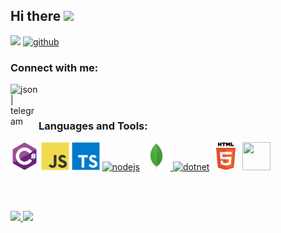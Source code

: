 <h2>Hi there <img src="https://media.giphy.com/media/hvRJCLFzcasrR4ia7z/giphy.gif" width="25px"></h2>

![](https://komarev.com/ghpvc/?username=litolax)
<a href="https://github.com/itgoyo">
        <img alt="github"
            src="https://img.shields.io/github/stars/litolax?affiliations=OWNER&color=%23ffe411&label=github%20stars&logo=github&logoColor=%23fffFF&style=flat" />
</a>

### Connect with me:

[<img align="left" alt="json | telegram" width="45px" src="https://upload.wikimedia.org/wikipedia/commons/thumb/e/ef/Telegram_X_2019_Logo.svg/512px-Telegram_X_2019_Logo.svg.png" />][telegram]

<br />
<br />

### Languages and Tools:

<a href="https://www.w3schools.com/cs/" target="_blank"> <img src="https://raw.githubusercontent.com/devicons/devicon/master/icons/csharp/csharp-original.svg" alt="csharp" width="45" height="45"/></a>
<a href="https://developer.mozilla.org/en-US/docs/Web/JavaScript" target="_blank"> <img src="https://raw.githubusercontent.com/devicons/devicon/master/icons/javascript/javascript-original.svg" alt="javascript" width="45" height="45"/></a>
<a href="https://www.typescriptlang.org/" target="_blank"> <img src="https://raw.githubusercontent.com/devicons/devicon/master/icons/typescript/typescript-original.svg" alt="typescript" width="45" height="45"/></a>
<a href="https://nodejs.org" target="_blank"> <img src="https://cdn.jsdelivr.net/gh/devicons/devicon/icons/nodejs/nodejs-original.svg" alt="nodejs" width="45" height="45"/></a>
<a href="https://www.mongodb.com/"> <img src="https://github.com/devicons/devicon/blob/master/icons/mongodb/mongodb-original.svg" width="45" height="45">
<a href="https://dotnet.microsoft.com/" target="_blank"> <img src="https://cdn.jsdelivr.net/gh/devicons/devicon/icons/dot-net/dot-net-plain.svg" alt="dotnet" width="45" height="45"/></a> 
<a href="https://www.w3.org/html/" target="_blank"> <img src="https://raw.githubusercontent.com/devicons/devicon/master/icons/html5/html5-original-wordmark.svg" alt="html5" width="45" height="45"/></a>
<a href="https://about.gitlab.com/"> <img src="https://cdn.jsdelivr.net/gh/devicons/devicon/icons/gitlab/gitlab-original.svg" width="45" height="45">

<br />
<br />

<!-- GitHub Stats -->  
<p>  
<!-- GitHub Stats -->  
<img height="180em" src="https://github-readme-stats.vercel.app/api?username=litolax&bg_color=30,e96443,904e95&title_color=fff&text_color=fff" />
<!-- Most Used Languages -->  
<img height="180em" src="https://github-readme-stats.vercel.app/api/top-langs/?username=litolax&&bg_color=30,e96443,904e95&title_color=fff&text_color=fff&include_all_commits=true&count_private=true&show_icons=true&hide_border=true&layout=compact&hide=lua&langs_count=8&theme=darcula"/>  
</p>  

[telegram]: https://t.me/litolax
